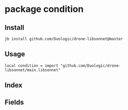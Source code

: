 # package condition



## Install

```
jb install github.com/Duologic/drone-libsonnet@master
```

## Usage

```jsonnet
local condition = import "github.com/Duologic/drone-libsonnet/main.libsonnet"
```

## Index



## Fields

